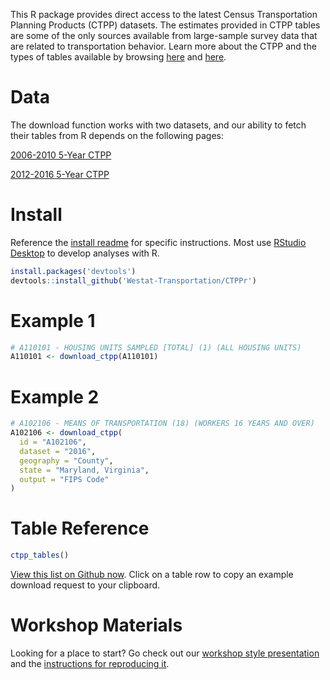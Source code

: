 This R package provides direct access to the latest Census Transportation Planning Products (CTPP) datasets. The estimates provided in CTPP tables are some of the only sources available from large-sample survey data that are related to transportation behavior. Learn more about the CTPP and the types of tables available by browsing [here](https://ctpp.transportation.org/) and [here](https://www.fhwa.dot.gov/planning/census_issues/ctpp/). 

# Data

The download function works with two datasets, and our ability to fetch their tables from R depends on the following pages:

[2006-2010 5-Year CTPP](http://data5.ctpp.transportation.org/ctpp)

[2012-2016 5-Year CTPP](http://data5.ctpp.transportation.org/ctpp1216)

# Install

Reference the [install readme](https://github.com/Westat-Transportation/CTPPr/tree/master/inst/install) for specific instructions. Most use [RStudio Desktop](https://www.rstudio.com/products/rstudio/download/) to develop analyses with R.

```R
install.packages('devtools')
devtools::install_github('Westat-Transportation/CTPPr')
```

# Example 1

```R
# A110101 - HOUSING UNITS SAMPLED [TOTAL] (1) (ALL HOUSING UNITS)
A110101 <- download_ctpp(A110101)
```

# Example 2

```R
# A102106 -	MEANS OF TRANSPORTATION (18) (WORKERS 16 YEARS AND OVER)
A102106 <- download_ctpp(
  id = "A102106",
  dataset = "2016",
  geography = "County",
  state = "Maryland, Virginia",
  output = "FIPS Code"
)
```

# Table Reference

```R
ctpp_tables()
```
[View this list on Github now](https://raw.githack.com/Westat-Transportation/CTPPr/master/inst/ctpp_tables.html). Click on a table row to copy an example download request to your clipboard.

# Workshop Materials

Looking for a place to start? Go check out our [workshop style presentation](https://raw.githack.com/Westat-Transportation/CTPPr/master/inst/Workshop/Workshop.html) and the [instructions for reproducing it](https://github.com/Westat-Transportation/CTPPr/tree/master/inst/Workshop).

